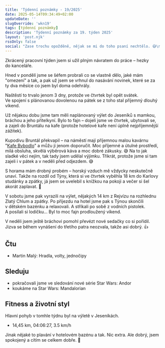 ```yaml
---
title: 'Týdenní poznámky - 19/2025'
date: 2025-05-14T09:34:49+02:00
updateDate: ''
slugOverride: 'wkn19'
tags: [týdenní poznámky]
description: 'Týdenní poznámky za 19. týden 2025'
layout: 'post.njk'
rssOnly: false
social: "Zase trochu opožděně, nějak se mi do toho psaní nechtělo. 😅\n\nAle už to je a Týdenní poznámky za minulý týden jsou venku!"
---
```

Zkrácený pracovní týden jsem si užil plným návratem do práce – hezky do kanceláře.

Hned v pondělí jsme se šéfem probrali co se vlastně dělo, jaké mám "omezení" a tak, a pak už jsem se vrhnul do nasávání novinek, které se za ty dva měsíce co jsem byl doma odehrály.

Naštěstí to trvalo jenom 3 dny, protože ve čtvrtek byl opět svátek. Ve spojení s plánovanou dovolenou na pátek se z toho stal příjemný dlouhý víkend. 

Už nějakou dobu jsme tam měli naplánovaný výlet do Jeseníků s mamkou, bráchou a jeho přítelkyní. Bylo to fajn – dojeli jsme ve čtvrtek, ubytovali se, a zajeli do Bruntálu na kafe (protože hotelové kafe není úplně nejpříjemnější zážitek).

Kupodivu Bruntál překvapil – na náměstí mají příjemnou malou kavárnu "[Kafe Bybodlo](https://www.instagram.com/kafebybodlo/)" a můžu ji jenom doporučit. Moc příjemné a útulné prostředí, milá obsluha, skvělá výběrová káva a moc dobré zákusky. 😅 Na to jak sladké věci nejím, tak tady jsem udělal výjimku. Třikrát, protože jsme si tam zajeli i v pátek a v neděli před odjezdem. 😅

S horama mám drobný probém – horský vzduch mě vždycky neskutečně unaví. Takže na rozdíl od Týny, která si ve čtvrtek vyběhla 18 km do Karlovy studánky a zpátky, já jsem se uvelebil s knížkou na pokoji a večer si šel akorát zaplavat. 🙂

V sobotu jsme pak vyrazili na výlet, nějakých 14 km z Rejvízu na rozhlednu Zlatý Chlum a zpátky. Po příjezdu na hotel jsme pak s Týnou skončili v dětském bazénku a relaxovali. A stříkali po sobě z vodních pistolek. A posílali si lodičku… Byl to moc fajn prodloužený víkend.

V neděli jsem ještě bráchovi pomohl převézt nové sedačky co si pořídil. Jizva se během vynášení do třetího patra neozvala, takže asi dobrý. 👍

## Čtu
- Martin Malý: Hradla, volty, jednočipy

## Sleduju
- pokračovali jsme ve sledování nové série Star Wars: Andor
- koukáme na Star Wars: Mandalorian

## Fitness a životní styl
Hlavní pohyb v tomhle týdnu byl na výletě v Jeseníkách.

- 14,45 km, 04:06:27, 3.5 km/h

Jinak nějaké to plavání v hotelovém bazénu a tak. Nic extra. Ale dobrý, jsem spokojený a cítím se celkem dobře. 🙂